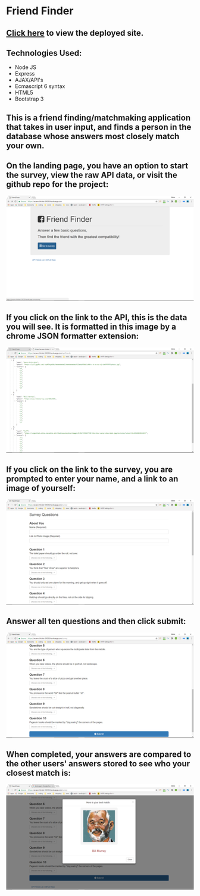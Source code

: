 # Friend Finder

## [Click here](https://arcane-thicket-54538.herokuapp.com/) to view the deployed site.

## Technologies Used:
* Node JS
* Express
* AJAX/API's
* Ecmascript 6 syntax
* HTML5
* Bootstrap 3


## This is a friend finding/matchmaking application that takes in user input, and finds a person in the database whose answers most closely match your own.

## On the landing page, you have an option to start the survey, view the raw API data, or visit the github repo for the project:
![image of the landing page](https://github.com/m081779/FriendFinder/blob/master/app/public/images/img1.png)


## If you click on the link to the API, this is the data you will see.  It is formatted in this image by a chrome JSON formatter extension:
![image of the landing page](https://github.com/m081779/FriendFinder/blob/master/app/public/images/img3.png)


## If you click on the link to the survey, you are prompted to enter your name, and a link to an image of yourself:
![image of the landing page](https://github.com/m081779/FriendFinder/blob/master/app/public/images/img2.png)


## Answer all ten questions and then click submit:
![image of the landing page](https://github.com/m081779/FriendFinder/blob/master/app/public/images/img4.png)


## When completed, your answers are compared to the other users' answers stored to see who your closest match is:
![image of the landing page](https://github.com/m081779/FriendFinder/blob/master/app/public/images/img5.png)